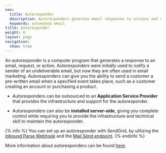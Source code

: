 ```yaml
---
seo:
  title: Autoresponder
  description: Autoresponders generate email responses to actions and events.
  keywords: automated email
title: Autoresponder
weight: 0
layout: page
navigation:
  show: true
---
```


An autoresponder is a computer program that generates a response to an email, request, or action. Autoresponders were initially used to notify a sender of an undeliverable email, but now they are often used in email marketing. Autoresponders can give you the ability to send a customer a pre-written email when a specified event takes place, such as a customer creating an account or purchasing a product.

- Autoresponders can be outsourced to an **Application Service Provider** that provides the infrastructure and support for the autoresponder.

- Autoresponders can also be **installed server-side**, giving you complete control while requiring you to provide the infrastructure and technical skill to maintain the autoresponder.

{% info %}
You can set up an autoresponder with SendGrid, by utilizing the [Inbound Parse Webhook]({{root_url}}/API_Reference/Webhooks/parse.html) and the [Mail Send endpoint]({{root_url}}/API_Reference/Web_API/mail.html).
{% endinfo %}

More information about autoresponders can be found [here](https://en.wikipedia.org/wiki/Autoresponder).
